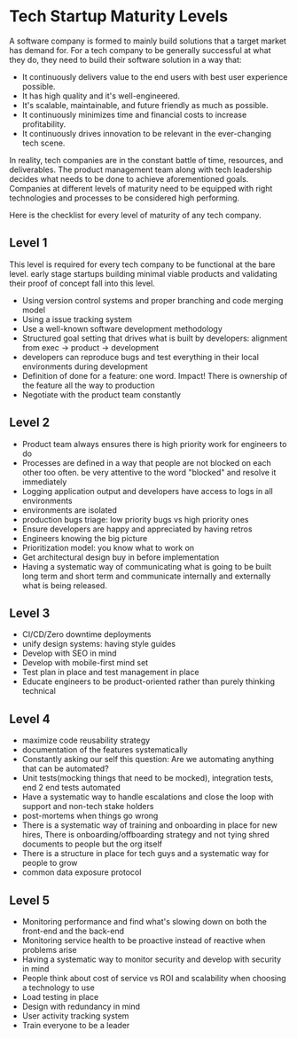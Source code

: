 # Tech Startup Maturity Levels
A software company is formed to mainly build solutions that a target market has demand for. For a tech company to be 
generally successful at what they do, they need to build their software solution in a way that: 

* It continuously delivers value to the end users with best user experience possible.
* It has high quality and it's well-engineered.
* It's scalable, maintainable, and future friendly as much as possible.
* It continuously minimizes time and financial costs to increase profitability.
* It continuously drives innovation to be relevant in the ever-changing tech scene.

In reality, tech companies are in the constant battle of time, resources, and deliverables. The product management
team along with tech leadership decides what needs to be done to achieve aforementioned goals. Companies at different
levels of maturity need to be equipped with right technologies and processes to be considered high performing. 

Here is the checklist for every level of maturity of any tech company.
## Level 1
This level is required for every tech company to be functional at the bare level. early stage startups building minimal
viable products and validating their proof of concept fall into this level.
* Using version control systems and proper branching and code merging model
* Using a issue tracking system
* Use a well-known software development methodology 
* Structured goal setting that drives what is built by developers: alignment from exec -> product -> development
* developers can reproduce bugs and test everything in their local environments during development
* Definition of done for a feature: one word. Impact! There is ownership of the feature all the way to production
* Negotiate with the product team constantly
## Level 2
* Product team always ensures there is high priority work for engineers to do
* Processes are defined in a way that people are not blocked on each other too often. 
be very attentive to the word "blocked" and resolve it immediately
* Logging application output and developers have access to logs in all environments
* environments are isolated
* production bugs triage: low priority bugs vs high priority ones
* Ensure developers are happy and appreciated by having retros
* Engineers knowing the big picture
* Prioritization model: you know what to work on
* Get architectural design buy in before implementation
* Having a systematic way of communicating what is going to be built long term and short term and communicate internally
 and externally what is being released.  
## Level 3
* CI/CD/Zero downtime deployments
* unify design systems: having style guides
* Develop with SEO in mind
* Develop with mobile-first mind set
* Test plan in place and test management in place
* Educate engineers to be product-oriented rather than purely thinking technical
## Level 4
* maximize code reusability strategy
* documentation of the features systematically
* Constantly asking our self this question: Are we automating anything that can be automated?
* Unit tests(mocking things that need to be mocked), integration tests, end 2 end tests automated
* Have a systematic way to handle escalations and close the loop with support and non-tech stake holders
* post-mortems when things go wrong
* There is a systematic way of training and onboarding in place for new hires, There is onboarding/offboarding strategy 
and not tying shred documents to people but the org itself
* There is a structure in place for tech guys and a systematic way for people to grow
* common data exposure protocol
## Level 5
* Monitoring performance and find what's slowing down on both the front-end and the back-end
* Monitoring service health to be proactive instead of reactive when problems arise
* Having a systematic way to monitor security and develop with security in mind
* People think about cost of service vs ROI and scalability when choosing a technology to use
* Load testing in place
* Design with redundancy in mind
* User activity tracking system
* Train everyone to be a leader

